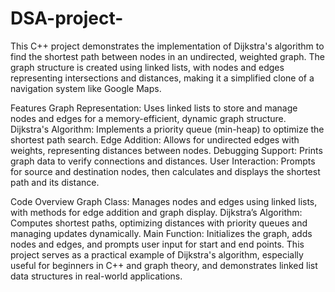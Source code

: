 # DSA-project-

This C++ project demonstrates the implementation of Dijkstra's algorithm to find the shortest path between nodes in an undirected, weighted graph. The graph structure is created using linked lists, with nodes and edges representing intersections and distances, making it a simplified clone of a navigation system like Google Maps.

Features
Graph Representation: Uses linked lists to store and manage nodes and edges for a memory-efficient, dynamic graph structure.
Dijkstra's Algorithm: Implements a priority queue (min-heap) to optimize the shortest path search.
Edge Addition: Allows for undirected edges with weights, representing distances between nodes.
Debugging Support: Prints graph data to verify connections and distances.
User Interaction: Prompts for source and destination nodes, then calculates and displays the shortest path and its distance.

Code Overview
Graph Class: Manages nodes and edges using linked lists, with methods for edge addition and graph display.
Dijkstra’s Algorithm: Computes shortest paths, optimizing distances with priority queues and managing updates dynamically.
Main Function: Initializes the graph, adds nodes and edges, and prompts user input for start and end points.
This project serves as a practical example of Dijkstra's algorithm, especially useful for beginners in C++ and graph theory, and demonstrates linked list data structures in real-world applications.
